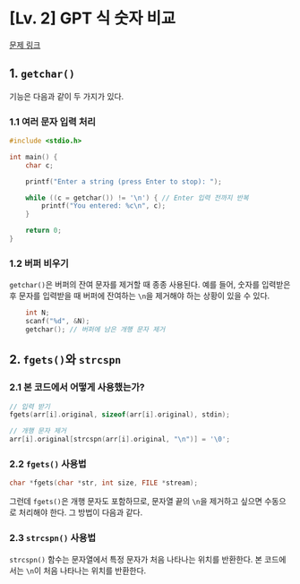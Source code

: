 # [Lv. 2] GPT 식 숫자 비교 

[문제 링크](https://softeer.ai/practice/11001)

## 1. `getchar()`
기능은 다음과 같이 두 가지가 있다.
### 1.1 여러 문자 입력 처리
```c
#include <stdio.h>

int main() {
    char c;

    printf("Enter a string (press Enter to stop): ");

    while ((c = getchar()) != '\n') { // Enter 입력 전까지 반복
        printf("You entered: %c\n", c);
    }

    return 0;
}
```

### 1.2 버퍼 비우기
`getchar()`은 버퍼의 잔여 문자를 제거할 때 종종 사용된다. 예를 들어, 숫자를 입력받은 후 문자를 입력받을 때 버퍼에 잔여하는 `\n`을 제거해야 하는 상황이 있을 수 있다.
```c
    int N;
    scanf("%d", &N);
    getchar(); // 버퍼에 남은 개행 문자 제거
```

## 2. `fgets()`와 `strcspn`
### 2.1 본 코드에서 어떻게 사용했는가?
```c
// 입력 받기
fgets(arr[i].original, sizeof(arr[i].original), stdin);

// 개행 문자 제거
arr[i].original[strcspn(arr[i].original, "\n")] = '\0';
```

### 2.2 `fgets()` 사용법
```c
char *fgets(char *str, int size, FILE *stream);
```
그런데 `fgets()`은 개행 문자도 포함하므로, 문자열 끝의 `\n`을 제거하고 싶으면 수동으로 처리해야 한다. 그 방법이 다음과 같다.

### 2.3 `strcspn()` 사용법
`strcspn()` 함수는 문자열에서 특정 문자가 처음 나타나는 위치를 반환한다. 본 코드에서는 `\n`이 처음 나타나는 위치를 반환한다.
